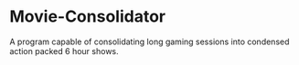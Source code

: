 # Movie-Consolidator
A program capable of consolidating long gaming sessions into condensed action packed 6 hour shows.
